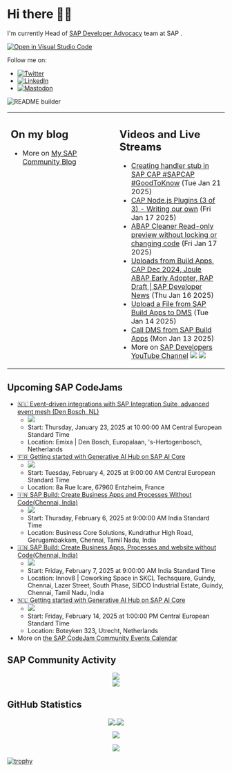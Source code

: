
# Hi there 👋🏼

I'm currently Head of [SAP Developer Advocacy](https://developers.sap.com/developer-advocates.html) team at SAP .

[![Open in Visual Studio Code](https://img.shields.io/badge/Made%20for-VSCode-1f425f.svg)](https://github.dev/jung-thomas/jung-thomas)

Follow me on:
- <a href="https://twitter.com/thomas_jung"><img alt="Twitter" src="https://img.shields.io/badge/thomas_jung-%231DA1F2.svg?style=for-the-badge&logo=Twitter&logoColor=white"/></a>
- <a href="https://www.linkedin.com/in/thomasjungsap/"><img alt="LinkedIn" src="https://img.shields.io/badge/linkedin-%230077B5.svg?style=for-the-badge&logo=linkedin&logoColor=white"/></a>
- <a rel="me" href="https://mastodon.cloud/@thomas_jung"><img alt="Mastodon" src="https://img.shields.io/mastodon/follow/109262551990174478?domain=https%3A%2F%2Fmastodon.cloud%2F&style=social"/></a>

![README builder](https://github.com/jung-thomas/jung-thomas/workflows/README%20builder/badge.svg)

<table><tr><td valign="top" width="50%">
 
## On my blog
- More on [My SAP Community Blog](https://community.sap.com/t5/user/viewprofilepage/user-id/139)
</td>
  
<td valign="top" width="50%">
  
## Videos and Live Streams
- [Creating handler stub in SAP CAP #SAPCAP #GoodToKnow](https://www.youtube.com/watch?v=0C-CcBKX1hI) (Tue Jan 21 2025)
- [CAP Node.js Plugins (3 of 3) - Writing our own](https://www.youtube.com/watch?v=hi7NXlMl3iU) (Fri Jan 17 2025)
- [ABAP Cleaner Read-only preview without locking or changing code](https://www.youtube.com/watch?v=Psg9VIDHrd8) (Fri Jan 17 2025)
- [Uploads from Build Apps, CAP Dec 2024, Joule ABAP Early Adopter, RAP Draft | SAP Developer News](https://www.youtube.com/watch?v=BZdboT6EdZw) (Thu Jan 16 2025)
- [Upload a File from SAP Build Apps to DMS](https://www.youtube.com/watch?v=gIW_tHOaNuY) (Tue Jan 14 2025)
- [Call DMS from SAP Build Apps](https://www.youtube.com/watch?v=SJt_BzctwbI) (Mon Jan 13 2025)
- More on [SAP Developers YouTube Channel](https://www.youtube.com/channel/UCNfmelKDrvRmjYwSi9yvrMg) ![](https://img.shields.io/youtube/channel/views/UCNfmelKDrvRmjYwSi9yvrMg) ![](https://img.shields.io/youtube/channel/subscribers/UCNfmelKDrvRmjYwSi9yvrMg)
</td></tr></table>

## Upcoming SAP CodeJams
- [🇳🇱 Event-driven integrations with SAP Integration Suite, advanced event mesh (Den Bosch, NL)](https://community.sap.com/t5/sap-codejam/event-driven-integrations-with-sap-integration-suite-advanced-event-mesh/ev-p/13921793)
  - <img src="https://community.sap.com/t5/image/serverpage/image-id/105415i052CC3F6FF50A0FC/image-size/thumb?v=v2&px=150" />
  - Start: Thursday, January 23, 2025 at 10:00:00 AM Central European Standard Time
  - Location: Emixa | Den Bosch, Europalaan, 's-Hertogenbosch, Netherlands
- [🇫🇷 Getting started with Generative AI Hub on SAP AI Core](https://community.sap.com/t5/sap-codejam/getting-started-with-generative-ai-hub-on-sap-ai-core/ev-p/13962693)
  - <img src="https://community.sap.com/t5/image/serverpage/image-id/201175i9DACFA07FA2237BA/image-size/thumb?v=v2&px=150" />
  - Start: Tuesday, February 4, 2025 at 9:00:00 AM Central European Standard Time
  - Location: 8a Rue Icare, 67960 Entzheim, France
- [🇮🇳 SAP Build: Create Business Apps and Processes Without Code(Chennai, India)](https://community.sap.com/t5/sap-codejam/sap-build-create-business-apps-and-processes-without-code-chennai-india/ev-p/13987701)
  - <img src="https://community.sap.com/t5/image/serverpage/image-id/139411i4D4B2C159632ECD9/image-size/thumb?v=v2&px=150" />
  - Start: Thursday, February 6, 2025 at 9:00:00 AM India Standard Time
  - Location: Business Core Solutions, Kundrathur High Road, Gerugambakkam, Chennai, Tamil Nadu, India
- [🇮🇳 SAP Build: Create Business Apps, Processes and website without Code(Chennai, India)](https://community.sap.com/t5/sap-codejam/sap-build-create-business-apps-processes-and-website-without-code-chennai/ev-p/13987802)
  - <img src="https://community.sap.com/t5/image/serverpage/image-id/212974i8FE0F1EF3DAA6247/image-size/thumb?v=v2&px=150" />
  - Start: Friday, February 7, 2025 at 9:00:00 AM India Standard Time
  - Location: Innov8 | Coworking Space in SKCL Techsquare, Guindy, Chennai, Lazer Street, South Phase, SIDCO Industrial Estate, Guindy, Chennai, Tamil Nadu, India
- [🇳🇱 Getting started with Generative AI Hub on SAP AI Core](https://community.sap.com/t5/sap-codejam/getting-started-with-generative-ai-hub-on-sap-ai-core/ev-p/13974257)
  - <img src="https://community.sap.com/t5/image/serverpage/image-id/206381iF491EAB2E744A0D7/image-size/thumb?v=v2&px=150" />
  - Start: Friday, February 14, 2025 at 1:00:00 PM Central European Standard Time
  - Location: Boteyken 323, Utrecht, Netherlands
- More on [the SAP CodeJam Community Events Calendar](https://groups.community.sap.com/t5/sap-codejam/eb-p/codejam-events)

## SAP Community Activity
<p align = "center">
<a href="https://community.sap.com/t5/user/viewprofilepage/user-id/139">
  <img align="center" src="https://devrel-tools-prod-scn-badges-srv.cfapps.eu10.hana.ondemand.com/activity/139" />
</a>
</br>
<a href="https://community.sap.com/t5/user/viewprofilepage/user-id/139">
  <img align="center" src="https://devrel-tools-prod-scn-badges-srv.cfapps.eu10.hana.ondemand.com/showcaseBadges/139/1570/674/384/900/390" />
</a>
</p>

## GitHub Statistics
<p align = "center">
<a href="https://github.com/anuraghazra/github-readme-stats">
  <img align="center" src="https://github-readme-stats.vercel.app/api?username=jung-thomas&count_private=true&show_icons=true&theme=dark&line_height=27" />
</a>
<a href="https://github.com/anuraghazra/github-readme-stats">
  <img align="center" src="https://github-readme-stats.vercel.app/api/top-langs/?username=jung-thomas&show_icons=true&theme=dark" />
</a>
</p>

<p align = "center">
 <img  src="https://github-readme-streak-stats.herokuapp.com/?user=jung-thomas&show_icons=true&locale=en&layout=compact&theme=dark&line_height=0" />
</p> 

<p align = "center">
 <img src="https://activity-graph.herokuapp.com/graph?username=jung-thomas&theme=redical">
</p> 

[![trophy](https://github-profile-trophy.vercel.app/?username=jung-thomas&theme=onedark)](https://github.com/ryo-ma/github-profile-trophy)


